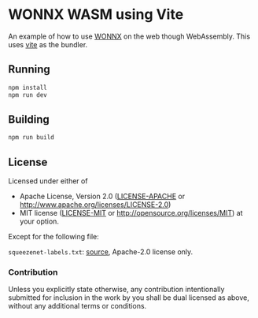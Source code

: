 # WONNX WASM using Vite

An example of how to use [WONNX](https://github.com/webonnx/wonnx) on the web though WebAssembly. This uses [vite](https://vitejs.dev) as the bundler.

## Running

```sh
npm install
npm run dev
```

## Building

```sh
npm run build
```

## License

Licensed under either of
 * Apache License, Version 2.0 ([LICENSE-APACHE](LICENSE-APACHE) or http://www.apache.org/licenses/LICENSE-2.0)
 * MIT license ([LICENSE-MIT](LICENSE-MIT) or http://opensource.org/licenses/MIT)
at your option.

Except for the following file: 

`squeezenet-labels.txt`: [source](https://github.com/onnx/models/blob/main/vision/classification/synset.txt), Apache-2.0 license only.

### Contribution

Unless you explicitly state otherwise, any contribution intentionally submitted
for inclusion in the work by you shall be dual licensed as above, without any
additional terms or conditions.